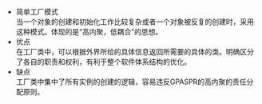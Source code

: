 * 简单工厂模式 <br/>
当一个对象的创建和初始化工作比较复杂或者一个对象被反复的创建时，采用这种模式。体现的是“高内聚，低耦合”的思想。<br/>
* 优点<br/>
在工厂类中，可以根据外界所给的具体信息返回所需要的具体的类。明确区分了各自的职责和权利，有利于整个软件体系结构的优化。<br/>
* 缺点<br/>
工厂类中集中了所有实例的创建的逻辑，容易违反GPASPR的高内聚的责任分配原则。 